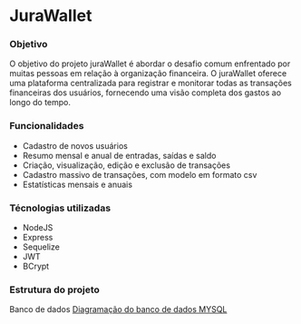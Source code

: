 # JuraWallet

### Objetivo

O objetivo do projeto juraWallet é abordar o desafio comum enfrentado por muitas pessoas em relação à organização financeira. O juraWallet oferece uma plataforma centralizada para registrar e monitorar todas as transações financeiras dos usuários, fornecendo uma visão completa dos gastos ao longo do tempo.

### Funcionalidades

- Cadastro de novos usuários
- Resumo mensal e anual de entradas, saídas e saldo
- Criação, visualização, edição e exclusão de transações
- Cadastro massivo de transações, com modelo em formato csv
- Estatísticas mensais e anuais

### Técnologias utilizadas

- NodeJS
- Express
- Sequelize
- JWT
- BCrypt

### **Estrutura do projeto**
Banco de dados
[Diagramação do banco de dados MYSQL](https://raw.githubusercontent.com/luizjurazek/juraWallet-v2/main/banco-jurawallet.png)